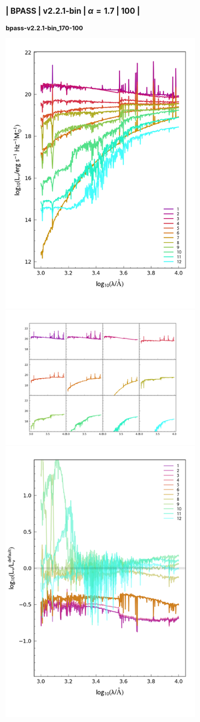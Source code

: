 
## | BPASS | v2.2.1-bin | $\alpha=1.7$ | 100 |
### bpass-v2.2.1-bin_170-100
![](../figs/Wilkins22-v0.3_bpass-v2.2.1-bin_170-100_all.png)
![](../figs/Wilkins22-v0.3_bpass-v2.2.1-bin_170-100_individual.png)
![](../figs/Wilkins22-v0.3_bpass-v2.2.1-bin_170-100_comparison.png)
    